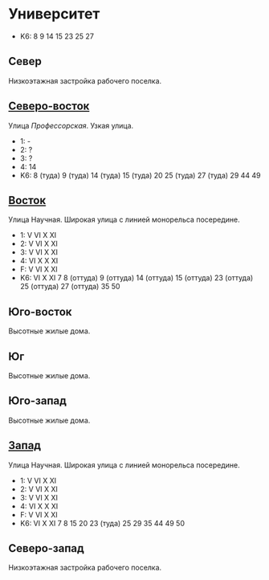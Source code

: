 # Университет

* K6:   8   9   14  15  23
        25  27

## Север

Низкоэтажная застройка рабочего поселка.

## [Северо-восток](./560087.md)

Улица *Профессорская*.
Узкая улица.

* 1:    -
* 2:    ?
* 3:    ?
* 4:    14
* K6:   8 (туда)    9 (туда)    14 (туда)   15 (туда)   20
        25 (туда)   27 (туда)   29  44  49

## [Восток](./560090.md)

Улица Научная.
Широкая улица с линией монорельса посередине.

* 1:    V   VI  X   XI
* 2:    V   VI  X   XI
* 3:    V   VI  X   XI
* 4:    VI  X   X   XI
* F:    V   VI  X   XI
* K6:   VI  X   XI
        7   8 (оттуда)  9 (оттуда)  14 (оттуда)  15 (оттуда)
        23 (оттуда)  25 (оттуда)  27 (оттуда)  35  50

## Юго-восток

Высотные жилые дома.

## Юг

Высотные жилые дома.

## Юго-запад

Высотные жилые дома.

## [Запад](./550090.md)

Улица Научная.
Широкая улица с линией монорельса посередине.

* 1:    V   VI  X   XI
* 2:    V   VI  X   XI
* 3:    V   VI  X   XI
* 4:    VI  X   X   XI
* F:    V   VI  X   XI
* K6:   VI  X   XI
        7   8   15  20  23 (туда)
        25  29  35  44  49  50

## Северо-запад

Низкоэтажная застройка рабочего поселка.
